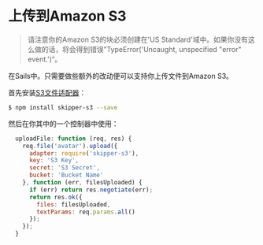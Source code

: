 # 上传到Amazon S3
> 请注意你的Amazon S3的块必须创建在'US Standard'域中。如果你没有这么做的话，将会得到错误”TypeError('Uncaught, unspecified "error" event.')“。

在Sails中。只需要做些额外的改动便可以支持你上传文件到Amazon S3。

首先安装[S3文件适配器](https://github.com/balderdashy/skipper-s3)：

```sh
$ npm install skipper-s3 --save
```

然后在你其中的一个控制器中使用：

```javascript
  uploadFile: function (req, res) {
    req.file('avatar').upload({
      adapter: require('skipper-s3'),
      key: 'S3 Key',
      secret: 'S3 Secret',
      bucket: 'Bucket Name'
    }, function (err, filesUploaded) {
      if (err) return res.negotiate(err);
      return res.ok({
        files: filesUploaded,
        textParams: req.params.all()
      });
    });
  }
```

<docmeta name="displayName" value="Uploading to S3">
